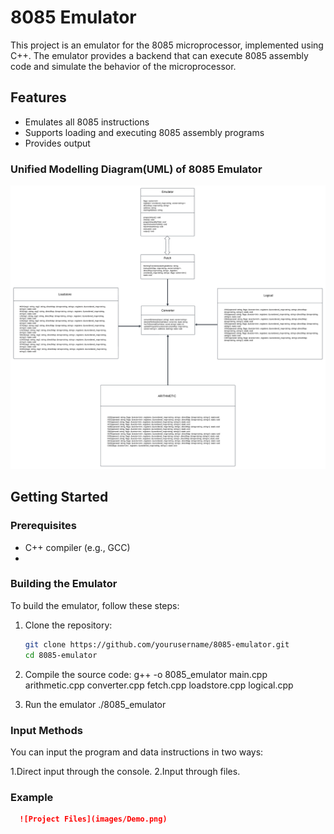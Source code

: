 # 8085 Emulator

This project is an emulator for the 8085 microprocessor, implemented using C++.
The emulator provides a backend that can execute 8085 assembly code and simulate the behavior of the microprocessor.

## Features

- Emulates all 8085 instructions
- Supports loading and executing 8085 assembly programs
- Provides  output

### Unified Modelling Diagram(UML) of 8085 Emulator

   ![Project Files](images/UML.png)

## Getting Started

### Prerequisites

- C++ compiler (e.g., GCC)
- 
### Building the Emulator


To build the emulator, follow these steps:

1. Clone the repository:
   ```sh
   git clone https://github.com/yourusername/8085-emulator.git
   cd 8085-emulator

2. Compile the source code:
   g++ -o 8085_emulator main.cpp arithmetic.cpp converter.cpp fetch.cpp loadstore.cpp logical.cpp

3. Run the emulator
    ./8085_emulator


### Input Methods
You can input the program and data instructions in two ways:

1.Direct input through the console.
2.Input through files.

### Example

 ```markdown
   ![Project Files](images/Demo.png)

